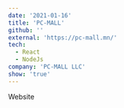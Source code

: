 ```yaml
---
date: '2021-01-16'
title: 'PC-MALL'
github: ''
external: 'https://pc-mall.mn/'
tech:
  - React
  - NodeJs
company: 'PC-MALL LLC'
show: 'true'
---
```


Website
